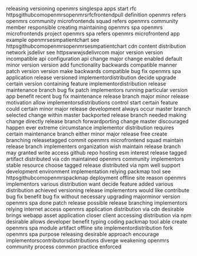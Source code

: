 releasing versioning openmrs singlespa apps start rfc httpsgithubcomopenmrsopenmrsrfcfrontendpull definition openmrs refers openmrs community microfrontends squad refers openmrs community member responsible creating maintaining openmrs spa openmrs microfrontends project openmrs spa refers openmrs microfrontend app example openmrsesmpatientchart see httpsgithubcomopenmrsopenmrsesmpatientchart cdn content distribution network jsdelivr see httpswwwjsdelivrcom major version version incompatible api configuration api change major change enabled default minor version version add functionality backwards compatible manner patch version version make backwards compatible bug fix openmrs spa application release versioned implementordistribution decide upgrade certain version containing feature implementordistribution release maintenance branch bug fix patch implementors running particular version app benefit recent bug fix maintenance release branch major minor release motivation allow implementorsdistributions control start certain feature could certain minor major release development always occur master branch selected change within master backported release branch needed making change directly release branch forwardporting change master discouraged happen ever extreme circumstance implementor distribution requires certain maintenance branch either minor major release free create branching releasetagged commit openmrs microfrontend squad maintain release branch implementers organization wish maintain release branch may granted write access github repo hosting esm interest release tagged artifact distributed via cdn maintained openmrs community implementors stable resource choose tagged release distributed via npm well support development environment implementation relying packmap tool see httpsgithubcomopenmrspackmap deployment offline site reason openmrs implementors various distribution want decide feature added various distribution achieved versioning release implementors would like contribute bug fix benefit bug fix without necessary upgrading majorminor version openmrs spa done patch release possible release branching implementors relying internet access openmrs application distribution via cdn desirable brings webapp asset application closer client accessing distribution via npm desirable allows developer benefit typing coding packmap tool able create openmrs spa module artifact offline site implementordistribution fork openmrs spa purpose releasing desirable approach encourage implementorscontributorsdistributions diverge weakening openmrs community process common practice enforced